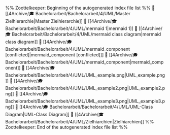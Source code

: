 %% Zoottelkeeper: Beginning of the autogenerated index file list  %%
📄 [[4Archive/🎓 Bachelorarbeit/Bachelorarbeit/4/UML/Master Zielhierarchie|Master Zielhierarchie]]
📄 [[4Archive/🎓 Bachelorarbeit/Bachelorarbeit/4/UML/mermaid 1|mermaid 1]]
📄 [[4Archive/🎓 Bachelorarbeit/Bachelorarbeit/4/UML/mermaid class diagram|mermaid class diagram]]
📄 [[4Archive/🎓 Bachelorarbeit/Bachelorarbeit/4/UML/mermaid_component [conflicted]|mermaid_component [conflicted]]]
📄 [[4Archive/🎓 Bachelorarbeit/Bachelorarbeit/4/UML/mermaid_component|mermaid_component]]
📄 [[4Archive/🎓 Bachelorarbeit/Bachelorarbeit/4/UML/UML_example.png|UML_example.png]]
📄 [[4Archive/🎓 Bachelorarbeit/Bachelorarbeit/4/UML/UML_example2.png|UML_example2.png]]
📄 [[4Archive/🎓 Bachelorarbeit/Bachelorarbeit/4/UML/UML_example3.png|UML_example3.png]]
📄 [[4Archive/🎓 Bachelorarbeit/Bachelorarbeit/4/UML/UML-Class Diagram|UML-Class Diagram]]
📄 [[4Archive/🎓 Bachelorarbeit/Bachelorarbeit/4/UML/Zielhiarchien|Zielhiarchien]]
%% Zoottelkeeper: End of the autogenerated index file list  %%
